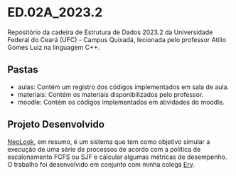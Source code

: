 # ED.02A_2023.2
Repositório da cadeira de Estrutura de Dados 2023.2 da Universidade Federal do Ceará (UFC) - Campus Quixadá, lecionada pelo professor Atílio Gomes Luiz na linguagem C++.

## Pastas
- aulas: Contém um registro dos códigos implementados em sala de aula.
- materiais: Contém os materiais disponibilizados pelo professor.
- moodle: Contém os códigos implementados em atividades do moodle.

## Projeto Desenvolvido
[NeoLook](https://github.com/auanK/NeoLook), em resumo, é um sistema que tem como objetivo simular a execução de uma série de processos de acordo com a política de escalonamento FCFS ou SJF e calcular algumas métricas de desempenho. O trabalho foi desenvolvido em conjunto com minha colega [Ery](https://github.com/erymustdie).